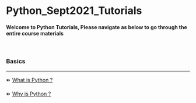 # Python_Sept2021_Tutorials

#### Welcome to Python Tutorials, Please navigate as below to go through the entire course materials

&nbsp;

### Basics

---

:fast_forward: [What is Python ?](https://github.com/kumar1987an/Python_Sept2021_Tutorials/blob/root/Basics/what_is.md)

:fast_forward: [Why is Python ?](https://github.com/kumar1987an/Python_Sept2021_Tutorials/blob/root/Basics/why_is.md)
